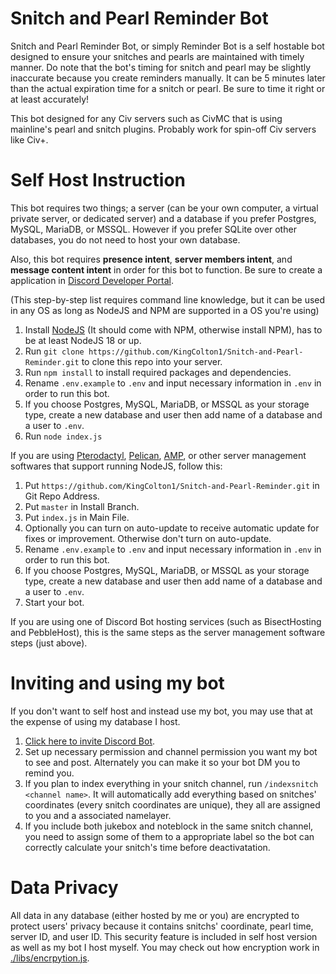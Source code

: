 # Snitch and Pearl Reminder Bot

Snitch and Pearl Reminder Bot, or simply Reminder Bot is a self hostable bot designed to ensure your snitches and pearls are maintained with timely manner. Do note that the bot's timing for snitch and pearl may be slightly inaccurate because you create reminders manually. It can be 5 minutes later than the actual expiration time for a snitch or pearl. Be sure to time it right or at least accurately!

This bot designed for any Civ servers such as CivMC that is using mainline's pearl and snitch plugins. Probably work for spin-off Civ servers like Civ+.

# Self Host Instruction
This bot requires two things; a server (can be your own computer, a virtual private server, or dedicated server) and a database if you prefer Postgres, MySQL, MariaDB, or MSSQL. However if you prefer SQLite over other databases, you do not need to host your own database.

Also, this bot requires **presence intent**, **server members intent**, and **message content intent** in order for this bot to function. Be sure to create a application in [Discord Developer Portal](https://discord.com/developers/applications).

(This step-by-step list requires command line knowledge, but it can be used in any OS as long as NodeJS and NPM are supported in a OS you're using)
1. Install [NodeJS](https://nodejs.org/en/download/package-manager) (It should come with NPM, otherwise install NPM), has to be at least NodeJS 18 or up.
2. Run `git clone https://github.com/KingColton1/Snitch-and-Pearl-Reminder.git` to clone this repo into your server.
3. Run `npm install` to install required packages and dependencies.
4. Rename `.env.example` to `.env` and input necessary information in `.env` in order to run this bot.
5. If you choose Postgres, MySQL, MariaDB, or MSSQL as your storage type, create a new database and user then add name of a database and a user to `.env`.
6. Run `node index.js`

If you are using [Pterodactyl](https://pterodactyl.io/), [Pelican](https://pelican.dev/), [AMP](https://cubecoders.com/AMP), or other server management softwares that support running NodeJS, follow this:
1. Put `https://github.com/KingColton1/Snitch-and-Pearl-Reminder.git` in Git Repo Address.
2. Put `master` in Install Branch.
3. Put `index.js` in Main File.
4. Optionally you can turn on auto-update to receive automatic update for fixes or improvement. Otherwise don't turn on auto-update.
5. Rename `.env.example` to `.env` and input necessary information in `.env` in order to run this bot.
6. If you choose Postgres, MySQL, MariaDB, or MSSQL as your storage type, create a new database and user then add name of a database and a user to `.env`.
7. Start your bot.

If you are using one of Discord Bot hosting services (such as BisectHosting and PebbleHost), this is the same steps as the server management software steps (just above).

# Inviting and using my bot
If you don't want to self host and instead use my bot, you may use that at the expense of using my database I host.

1. [Click here to invite Discord Bot](https://discord.com/oauth2/authorize?client_id=1298235484484538449&permissions=277025475584&integration_type=0&scope=bot).
2. Set up necessary permission and channel permission you want my bot to see and post. Alternately you can make it so your bot DM you to remind you.
3. If you plan to index everything in your snitch channel, run `/indexsnitch <channel name>`. It will automatically add everything based on snitches' coordinates (every snitch coordinates are unique), they all are assigned to you and a associated namelayer.
4. If you include both jukebox and noteblock in the same snitch channel, you need to assign some of them to a appropriate label so the bot can correctly calculate your snitch's time before deactivatation.

# Data Privacy
All data in any database (either hosted by me or you) are encrypted to protect users' privacy because it contains snitchs' coordinate, pearl time, server ID, and user ID. This security feature is included in self host version as well as my bot I host myself. You may check out how encryption work in [./libs/encrpytion.js](https://github.com/KingColton1/Snitch-and-Pearl-Reminder/blob/main/libs/encryption.js).
